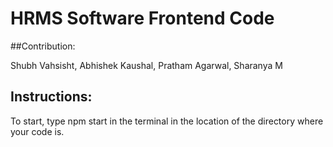 # HRMS Software Frontend Code

##Contribution:

Shubh Vahsisht, Abhishek Kaushal, Pratham Agarwal, Sharanya M

## Instructions:

To start, type npm start in the terminal in the location of the directory where your code is.
